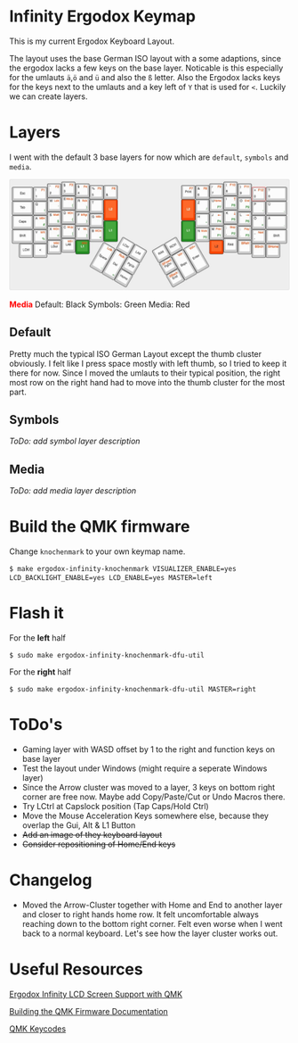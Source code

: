 # Infinity Ergodox Keymap

This is my current Ergodox Keyboard Layout.

The layout uses the base German ISO layout with a some adaptions, since the ergodox lacks a few keys on the base layer.
Noticable is this especially for the umlauts `ä`,`ö` and `ü` and also the `ß` letter. Also the Ergodox lacks keys for the keys next to the umlauts and a key left of `Y` that is used for `<`. Luckily we can create layers.

# Layers

I went with the default 3 base layers for now which are `default`, `symbols` and `media`.

![keyboard-layout](keyboard-layout.jpg)

<span style="color:red">**Media**</span>
Default: Black
Symbols: Green
Media: Red

## Default

Pretty much the typical ISO German Layout except the thumb cluster obviously.
I felt like I press space mostly with left thumb, so I tried to keep it there for now.
Since I moved the umlauts to their typical position, the right most row on the right hand had to move
into the thumb cluster for the most part.

## Symbols
_ToDo: add symbol layer description_

## Media
_ToDo: add media layer description_

# Build the QMK firmware

Change `knochenmark` to your own keymap name.

```shell
$ make ergodox-infinity-knochenmark VISUALIZER_ENABLE=yes LCD_BACKLIGHT_ENABLE=yes LCD_ENABLE=yes MASTER=left
```

# Flash it

For the **left** half
```shell
$ sudo make ergodox-infinity-knochenmark-dfu-util
```
For the **right** half
```shell
$ sudo make ergodox-infinity-knochenmark-dfu-util MASTER=right
```

# ToDo's

- Gaming layer with WASD offset by 1 to the right and function keys on base layer
- Test the layout under Windows (might require a seperate Windows layer)
- Since the Arrow cluster was moved to a layer, 3 keys on bottom right corner are free now.
Maybe add Copy/Paste/Cut or Undo Macros there.
- Try LCtrl at Capslock position (Tap Caps/Hold Ctrl)
- Move the Mouse Acceleration Keys somewhere else, because they overlap the Gui, Alt & L1 Button
- ~~Add an image of they keyboard layout~~
- ~~Consider repositioning of Home/End keys~~

# Changelog

- Moved the Arrow-Cluster together with Home and End to another layer and closer to right hands home row. It felt uncomfortable always reaching down to the bottom right corner. Felt even worse when I went back to a normal keyboard. Let's see how the layer cluster works out.

# Useful Resources

[Ergodox Infinity LCD Screen Support with QMK](https://www.reddit.com/r/MechanicalKeyboards/comments/6576f8/psa_the_screens_on_the_infinity_ergodox_now_work/)

[Building the QMK Firmware Documentation](https://github.com/qmk/qmk_firmware/tree/master/keyboards/ergodox)

[QMK Keycodes](https://docs.qmk.fm/basic_keycodes.html)
